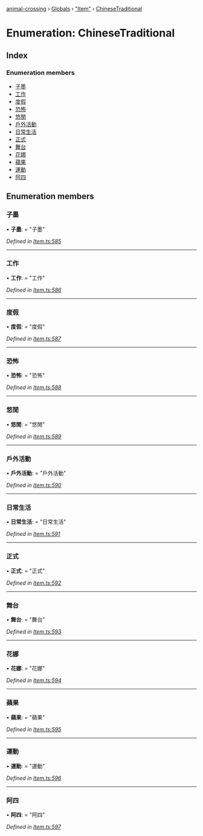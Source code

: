 [animal-crossing](../README.md) › [Globals](../globals.md) › ["Item"](../modules/_item_.md) › [ChineseTraditional](_item_.chinesetraditional.md)

# Enumeration: ChineseTraditional

## Index

### Enumeration members

* [子墨](_item_.chinesetraditional.md#子墨)
* [工作](_item_.chinesetraditional.md#工作)
* [度假](_item_.chinesetraditional.md#度假)
* [恐怖](_item_.chinesetraditional.md#恐怖)
* [悠閒](_item_.chinesetraditional.md#悠閒)
* [戶外活動](_item_.chinesetraditional.md#戶外活動)
* [日常生活](_item_.chinesetraditional.md#日常生活)
* [正式](_item_.chinesetraditional.md#正式)
* [舞台](_item_.chinesetraditional.md#舞台)
* [花娜](_item_.chinesetraditional.md#花娜)
* [蘋果](_item_.chinesetraditional.md#蘋果)
* [運動](_item_.chinesetraditional.md#運動)
* [阿四](_item_.chinesetraditional.md#阿四)

## Enumeration members

###  子墨

• **子墨**: = "子墨"

*Defined in [Item.ts:585](https://github.com/Norviah/animal-crossing/blob/c9eb585/module/types/Item.ts#L585)*

___

###  工作

• **工作**: = "工作"

*Defined in [Item.ts:586](https://github.com/Norviah/animal-crossing/blob/c9eb585/module/types/Item.ts#L586)*

___

###  度假

• **度假**: = "度假"

*Defined in [Item.ts:587](https://github.com/Norviah/animal-crossing/blob/c9eb585/module/types/Item.ts#L587)*

___

###  恐怖

• **恐怖**: = "恐怖"

*Defined in [Item.ts:588](https://github.com/Norviah/animal-crossing/blob/c9eb585/module/types/Item.ts#L588)*

___

###  悠閒

• **悠閒**: = "悠閒"

*Defined in [Item.ts:589](https://github.com/Norviah/animal-crossing/blob/c9eb585/module/types/Item.ts#L589)*

___

###  戶外活動

• **戶外活動**: = "戶外活動"

*Defined in [Item.ts:590](https://github.com/Norviah/animal-crossing/blob/c9eb585/module/types/Item.ts#L590)*

___

###  日常生活

• **日常生活**: = "日常生活"

*Defined in [Item.ts:591](https://github.com/Norviah/animal-crossing/blob/c9eb585/module/types/Item.ts#L591)*

___

###  正式

• **正式**: = "正式"

*Defined in [Item.ts:592](https://github.com/Norviah/animal-crossing/blob/c9eb585/module/types/Item.ts#L592)*

___

###  舞台

• **舞台**: = "舞台"

*Defined in [Item.ts:593](https://github.com/Norviah/animal-crossing/blob/c9eb585/module/types/Item.ts#L593)*

___

###  花娜

• **花娜**: = "花娜"

*Defined in [Item.ts:594](https://github.com/Norviah/animal-crossing/blob/c9eb585/module/types/Item.ts#L594)*

___

###  蘋果

• **蘋果**: = "蘋果"

*Defined in [Item.ts:595](https://github.com/Norviah/animal-crossing/blob/c9eb585/module/types/Item.ts#L595)*

___

###  運動

• **運動**: = "運動"

*Defined in [Item.ts:596](https://github.com/Norviah/animal-crossing/blob/c9eb585/module/types/Item.ts#L596)*

___

###  阿四

• **阿四**: = "阿四"

*Defined in [Item.ts:597](https://github.com/Norviah/animal-crossing/blob/c9eb585/module/types/Item.ts#L597)*
